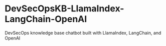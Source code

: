 # DevSecOpsKB-LlamaIndex-LangChain-OpenAI
DevSecOps knowledge base chatbot built with LlamaIndex, LangChain, and OpenAI
